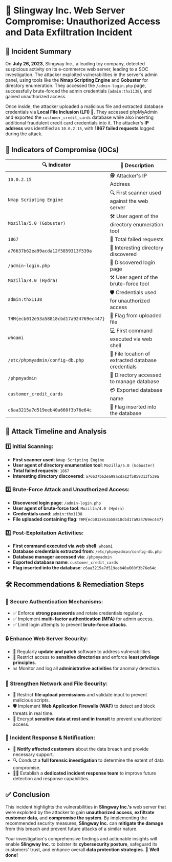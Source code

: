 # 🔴 Slingway Inc. Web Server Compromise: Unauthorized Access and Data Exfiltration Incident

## 📌 Incident Summary
On **July 26, 2023**, Slingway Inc., a leading toy company, detected suspicious activity on its e-commerce web server, leading to a SOC investigation. The attacker exploited vulnerabilities in the server’s admin panel, using tools like the **Nmap Scripting Engine** and **Gobuster** for directory enumeration. They accessed the `/admin-login.php` page, successfully brute-forced the admin credentials (`admin:thx1138`), and gained unauthorized access.

Once inside, the attacker uploaded a malicious file and extracted database credentials via **Local File Inclusion (LFI) 🛑**. They accessed phpMyAdmin and exported the `customer_credit_cards` database while also inserting additional fraudulent credit card credentials into it. The attacker's **IP address** was identified as `10.0.2.15`, with **1867 failed requests** logged during the attack.

## 🚨 Indicators of Compromise (IOCs)
| **🔍 Indicator** | **📌 Description** |
|----------------|----------------|
| `10.0.2.15` | 🕵️ Attacker's IP Address |
| `Nmap Scripting Engine` | 🔍 First scanner used against the web server |
| `Mozilla/5.0 (Gobuster)` | 🛠️ User agent of the directory enumeration tool |
| `1867` | 🚫 Total failed requests |
| `a76637b62ea99acda12f5859313f539a` | 📂 Interesting directory discovered |
| `/admin-login.php` | 🔑 Discovered login page |
| `Mozilla/4.0 (Hydra)` | ⚒️ User agent of the brute-force tool |
| `admin:thx1138` | 🛡️ Credentials used for unauthorized access |
| `THM{ecb012e53a58818cbd17a924769ec447}` | 🏴 Flag from uploaded file |
| `whoami` | 💻 First command executed via web shell |
| `/etc/phpmyadmin/config-db.php` | 📜 File location of extracted database credentials |
| `/phpmyadmin` | 🔗 Directory accessed to manage database |
| `customer_credit_cards` | 💳 Exported database name |
| `c6aa3215a7d519eeb40a660f3b76e64c` | 🚩 Flag inserted into the database |

## 📅 Attack Timeline and Analysis
### 1️⃣ Initial Scanning:
- **First scanner used**: `Nmap Scripting Engine`
- **User agent of directory enumeration tool**: `Mozilla/5.0 (Gobuster)`
- **Total failed requests**: `1867`
- **Interesting directory discovered**: `a76637b62ea99acda12f5859313f539a`

### 2️⃣ Brute-Force Attack and Unauthorized Access:
- **Discovered login page**: `/admin-login.php`
- **User agent of brute-force tool**: `Mozilla/4.0 (Hydra)`
- **Credentials used**: `admin:thx1138`
- **File uploaded containing flag**: `THM{ecb012e53a58818cbd17a924769ec447}`

### 3️⃣ Post-Exploitation Activities:
- **First command executed via web shell**: `whoami`
- **Database credentials extracted from**: `/etc/phpmyadmin/config-db.php`
- **Database manager accessed via**: `/phpmyadmin`
- **Exported database name**: `customer_credit_cards`
- **Flag inserted into the database**: `c6aa3215a7d519eeb40a660f3b76e64c`

## 🛠️ Recommendations & Remediation Steps
### 🔑 Secure Authentication Mechanisms:
- ✅ Enforce **strong passwords** and rotate credentials regularly.
- ✅ Implement **multi-factor authentication (MFA)** for admin access.
- ✅ Limit login attempts to prevent **brute-force attacks**.

### 🔒 Enhance Web Server Security:
- 🔄 Regularly **update and patch** software to address vulnerabilities.
- 🚧 Restrict access to **sensitive directories** and enforce **least privilege principles**.
- 📊 Monitor and log all **administrative activities** for anomaly detection.

### 🏰 Strengthen Network and File Security:
- 🚫 Restrict **file upload permissions** and validate input to prevent malicious scripts.
- 🛡️ Implement **Web Application Firewalls (WAF)** to detect and block threats in real time.
- 🔐 Encrypt **sensitive data at rest and in transit** to prevent unauthorized access.

### 🚨 Incident Response & Notification:
- 📢 **Notify affected customers** about the data breach and provide necessary support.
- 🔍 Conduct a **full forensic investigation** to determine the extent of data compromise.
- 👨‍💻 Establish a **dedicated incident response team** to improve future detection and response capabilities.

## ✅ Conclusion
This incident highlights the vulnerabilities in **Slingway Inc.'s** web server that were exploited by the attacker to gain **unauthorized access**, **exfiltrate customer data**, and **compromise the system**. By implementing the recommended security measures, **Slingway Inc.** can **mitigate the damage** from this breach and prevent future attacks of a similar nature.

Your investigation's comprehensive findings and actionable insights will enable **Slingway Inc.** to bolster its **cybersecurity posture**, safeguard its customers' trust, and enhance overall **data protection strategies**. 🎯 **Well done!**

